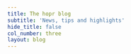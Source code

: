 ```yaml
---
title: The hopr blog
subtitle: 'News, tips and highlights'
hide_title: false
col_number: three
layout: blog
---
```

